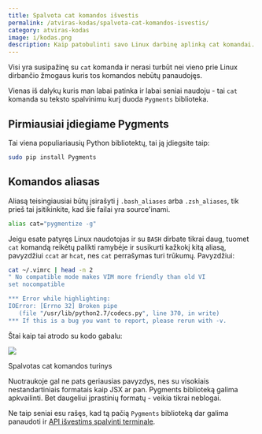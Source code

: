 ```yaml
---
title: Spalvota cat komandos išvestis
permalink: /atviras-kodas/spalvota-cat-komandos-isvestis/
category: atviras-kodas
image: i/kodas.png
description: Kaip patobulinti savo Linux darbinę aplinką cat komandai. Ar žinojote, kad su truputį konfigūracijos galite turėti spalvotą išvestį?
---
```


Visi yra susipažinę su `cat` komanda ir nerasi turbūt nei vieno prie Linux dirbančio žmogaus kuris tos komandos nebūtų panaudojęs.

Vienas iš dalykų kuris man labai patinka ir labai seniai naudoju - tai `cat` komanda su teksto spalvinimu kurį duoda `Pygments` biblioteka.

## Pirmiausiai įdiegiame Pygments

Tai viena populiariausių Python bibliotektų, tai ją įdiegsite taip:

```bash
sudo pip install Pygments
```

## Komandos aliasas

Aliasą teisingiausiai būtų įsirašyti į `.bash_aliases` arba `.zsh_aliases`, tik prieš tai įsitikinkite, kad šie failai yra source'inami.

```bash
alias cat="pygmentize -g"
```

Jeigu esate patyręs Linux naudotojas ir su `BASH` dirbate tikrai daug, tuomet `cat` komandą reikėtų palikti ramybėje ir susikurti kažkokį kitą aliasą, pavyzdžiui `ccat` ar `hcat`, nes `cat` perrašymas turi trūkumų. Pavyzdžiui:

```bash
cat ~/.vimrc | head -n 2
" No compatible mode makes VIM more friendly than old VI
set nocompatible

*** Error while highlighting:
IOError: [Errno 32] Broken pipe
   (file "/usr/lib/python2.7/codecs.py", line 370, in write)
*** If this is a bug you want to report, please rerun with -v.
```

Štai kaip tai atrodo su kodo gabalu:

<p class="text-center">
    <img src="/i/cat_kodas.png" class="img-fluid" style="max-width: 100% !important" />
</p>

<p class="text-muted small text-center">Spalvotas cat komandos turinys</p>

Nuotraukoje gal ne pats geriausias pavyzdys, nes su visokiais nestandartiniais formatais kaip JSX ar pan. Pygments biblioteką galima apkvailinti. Bet daugeliui įprastinių formatų - veikia tikrai neblogai.

Ne taip seniai esu rašęs, kad tą pačią `Pygments` biblioteką dar galima panaudoti ir [API išvestims spalvinti terminale](/atviras-kodas/spalvota-bash-isvestis-api-testavimui).
